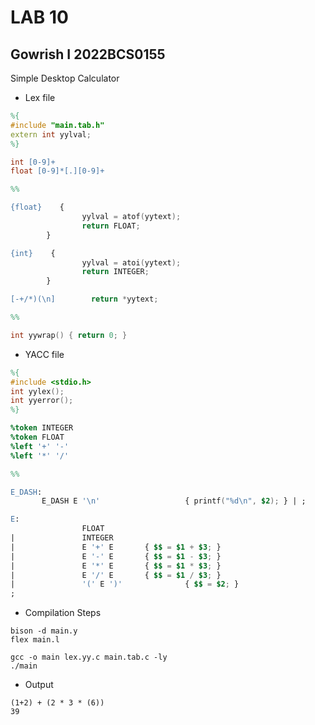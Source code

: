 # LAB 10

## Gowrish I 2022BCS0155

Simple Desktop Calculator

- Lex file
```l
%{
#include "main.tab.h"
extern int yylval;
%}

int [0-9]+
float [0-9]*[.][0-9]+

%%

{float}    {
                yylval = atof(yytext);
                return FLOAT;
        }

{int}    {
                yylval = atoi(yytext);
                return INTEGER;
        }

[-+/*)(\n]        return *yytext;

%%

int yywrap() { return 0; }
```

- YACC file
```y
%{
#include <stdio.h>
int yylex();
int yyerror();
%}

%token INTEGER
%token FLOAT
%left '+' '-'
%left '*' '/'

%%

E_DASH:
       E_DASH E '\n'                   { printf("%d\n", $2); } | ;

E:
                FLOAT
|               INTEGER
|               E '+' E       { $$ = $1 + $3; }
|               E '-' E       { $$ = $1 - $3; }
|               E '*' E       { $$ = $1 * $3; }
|               E '/' E       { $$ = $1 / $3; }
|               '(' E ')'              { $$ = $2; }
;
```

- Compilation Steps
```console
bison -d main.y
flex main.l

gcc -o main lex.yy.c main.tab.c -ly
./main
```

- Output
```console
(1+2) + (2 * 3 * (6))
39
```
